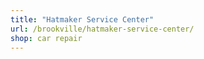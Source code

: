 ```yaml
---
title: "Hatmaker Service Center"
url: /brookville/hatmaker-service-center/
shop: car repair
---
```

